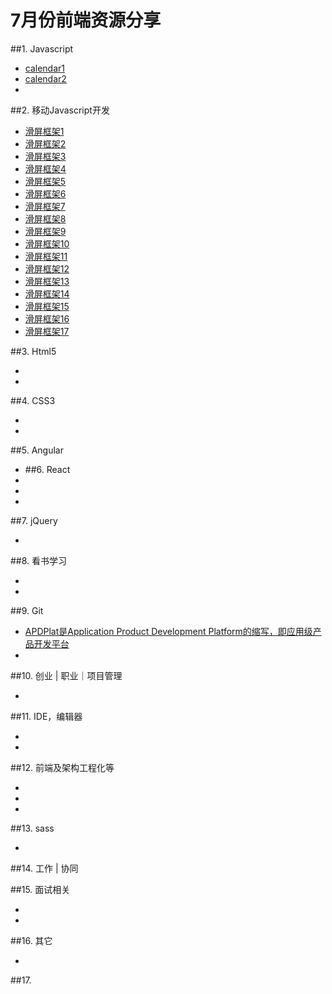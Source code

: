 # 7月份前端资源分享
##1. Javascript
- [calendar1](https://github.com/amsul/pickadate.js)
- [calendar2](https://github.com/Baremetrics/calendar)
- []()

##2. 移动Javascript开发
- [滑屏框架1](http://www.idangero.us/swiper)
- [滑屏框架2](https://github.com/peunzhang/fullpage)
- [滑屏框架3](https://github.com/qiqiboy/touchslider)
- [滑屏框架4](https://github.com/peunzhang/slip.js)
- [滑屏框架5](http://touch.code.baidu.com/examples.html?qq-pf-to=pcqq.group)
- [滑屏框架6](https://github.com/peunzhang/iSlider)
- [滑屏框架7](https://github.com/saw/touch-interfaces)
- [滑屏框架8](http://baijs.com/tinycircleslider/)
- [滑屏框架9](http://touchslider.com/)
- [滑屏框架10](http://www.swiper.com.cn/demo/index.html)
- [滑屏框架11](https://github.com/joker-ye/main/blob/master/wap/index.html)
- [滑屏框架12](http://www.superslide2.com/)
- [滑屏框架13](http://slip.jm47.com/demo/cyzm/index.html)
- [滑屏框架14](https://github.com/BE-FE/iSlider)
- [滑屏框架15](https://github.com/hahnzhu/parallax.js)
- [滑屏框架16](https://github.com/yanhaijing/zepto.fullpage)
- [滑屏框架17]()


##3. Html5
- []()
- []()

##4. CSS3
- []()
- []()

##5. Angular
- []()
##6. React
- []()
- []()
- []()

##7. jQuery
- []()


##8. 看书学习
- []()
- []()

##9. Git
- [APDPlat是Application Product Development Platform的缩写，即应用级产品开发平台](https://github.com/ysc/APDPlat)
- []()

##10. 创业 | 职业｜项目管理
- []()


##11. IDE，编辑器
- []()
- []()

##12. 前端及架构工程化等
- []()
- []()
- []()


##13. sass
- []()

##14. 工作 | 协同


##15. 面试相关
- []()
- []()

##16. 其它
- []()

##17.
